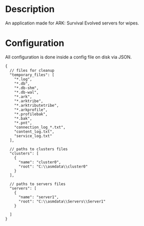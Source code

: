 # Description
An application made for ARK: Survival Evolved servers for wipes.

# Configuration
All configuration is done inside a config file on disk via JSON.
```
{
  // files for cleanup
  "temporary_files": [
    "*.log",
    "*.db",
    "*.db-shm",
    "*.db-wal",
    "*.ark",
    "*.arktribe",
    "*.arktributetribe",
    "*.arkprofile",
    "*.profilebak",
    "*.bak",
    "*.pnt",
    "connection_log_*.txt",
    "content_log.txt",
    "service_log.txt"
  ],
  
  // paths to clusters files
  "clusters": [
    {
      "name": "cluster0",
      "root": "C:\\asmdata\\cluster0"
    }
  ],
  
  // paths to servers files
  "servers": [
    {
      "name": "server1",
      "root": "C:\\asmdata\\Servers\\Server1"
    }

  ]
}
```
